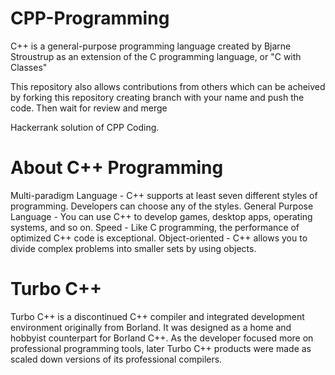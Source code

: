 # CPP-Programming

C++ is a general-purpose programming language created by Bjarne Stroustrup as an extension of the C programming language, or "C with Classes"

This repository also allows contributions from others which can be acheived by forking this repository creating branch with your name and push the code. Then wait for review and merge  

Hackerrank solution of CPP Coding. 

# About C++ Programming
Multi-paradigm Language - C++ supports at least seven different styles of programming. Developers can choose any of the styles.
General Purpose Language - You can use C++ to develop games, desktop apps, operating systems, and so on.
Speed - Like C programming, the performance of optimized C++ code is exceptional.
Object-oriented - C++ allows you to divide complex problems into smaller sets by using objects.

# Turbo C++
Turbo C++ is a discontinued C++ compiler and integrated development environment originally from Borland. It was designed as a home and hobbyist counterpart for Borland C++. As the developer focused more on professional programming tools, later Turbo C++ products were made as scaled down versions of its professional compilers.



